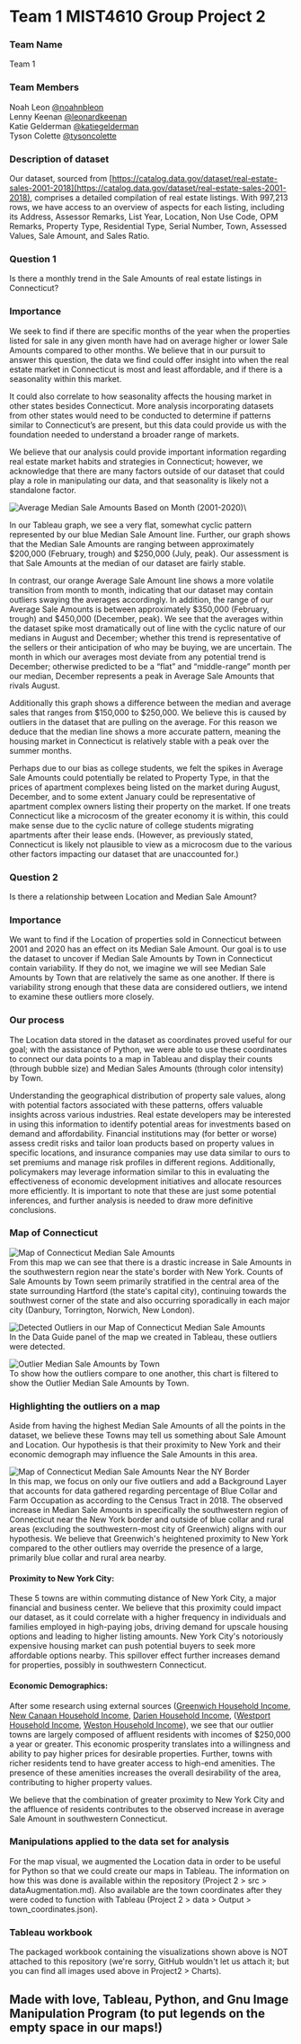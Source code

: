 # Team 1 MIST4610 Group Project 2

### Team Name
Team 1

### Team Members
Noah Leon [@noahnbleon](https://github.com/noahnbleon)\
Lenny Keenan [@leonardkeenan](https://github.com/LeonardKeenan)\
Katie Gelderman [@katiegelderman](https://github.com/Katiegelderman)\
Tyson Colette [@tysoncolette](https://github.com/tysoncolette)

### Description of dataset
Our dataset, sourced from [https://catalog.data.gov/dataset/real-estate-sales-2001-2018](https://catalog.data.gov/dataset/real-estate-sales-2001-2018), comprises a detailed compilation of real estate listings. With 997,213 rows, we have access to an overview of aspects for each listing, including its Address, Assessor Remarks, List Year, Location, Non Use Code, OPM Remarks, Property Type, Residential Type, Serial Number, Town, Assessed Values, Sale Amount, and Sales Ratio.

### Question 1
Is there a monthly trend in the Sale Amounts of real estate listings in Connecticut?

### Importance

We seek to find if there are specific months of the year when the properties listed for sale in any given month have had on average higher or lower Sale Amounts compared to other months. We believe that in our pursuit to answer this question, the data we find could offer insight into when the real estate market in Connecticut is most and least affordable, and if there is a seasonality within this market.

It could also correlate to how seasonality affects the housing market in other states besides Connecticut. More analysis incorporating datasets from other states would need to be conducted to determine if patterns similar to Connecticut’s are present, but this data could provide us with the foundation needed to understand a broader range of markets.

We believe that our analysis could provide important information regarding real estate market habits and strategies in Connecticut; however, we acknowledge that there are many factors outside of our dataset that could play a role in manipulating our data, and that seasonality is likely not a standalone factor.

![Average Median Sale Amounts Based on Month (2001-2020)](https://github.com/noahnbleon/Tableau-Real-Estate-Project/assets/124447378/78d40001-b2e2-4125-8ce8-0722f74a1047)\

In our Tableau graph, we see a very flat, somewhat cyclic pattern represented by our blue Median Sale Amount line. Further, our graph shows that the Median Sale Amounts are ranging between approximately $200,000 (February, trough) and $250,000 (July, peak). Our assessment is that Sale Amounts at the median of our dataset are fairly stable.

In contrast, our orange Average Sale Amount line shows a more volatile transition from month to month, indicating that our dataset may contain outliers swaying the averages accordingly. In addition, the range of our Average Sale Amounts is between approximately $350,000 (February, trough) and $450,000 (December, peak). We see that the averages within the dataset spike most dramatically out of line with the cyclic nature of our medians in August and December; whether this trend is representative of the sellers or their anticipation of who may be buying, we are uncertain. The month in which our averages most deviate from any potential trend is December; otherwise predicted to be a “flat” and “middle-range” month per our median, December represents a peak in Average Sale Amounts that rivals August.

Additionally this graph shows a difference between the median and average sales that ranges from $150,000 to $250,000. We believe this is caused by outliers in the dataset that are pulling on the average. For this reason we deduce that the median line shows a more accurate pattern, meaning the housing market in Connecticut is relatively stable with a peak over the summer months.

Perhaps due to our bias as college students, we felt the spikes in Average Sale Amounts could potentially be related to Property Type, in that the prices of apartment complexes being listed on the market during August, December, and to some extent January could be representative of apartment complex owners listing their property on the market. If one treats Connecticut like a microcosm of the greater economy it is within, this could make sense due to the cyclic nature of college students migrating apartments after their lease ends. (However, as previously stated, Connecticut is likely not plausible to view as a microcosm due to the various other factors impacting our dataset that are unaccounted for.)

### Question 2

Is there a relationship between Location and Median Sale Amount?

### Importance

We want to find if the Location of properties sold in Connecticut between 2001 and 2020 has an effect on its Median Sale Amount. Our goal is to use the dataset to uncover if Median Sale Amounts by Town in Connecticut contain variability. If they do not, we imagine we will see Median Sale Amounts by Town that are relatively the same as one another. If there is variability strong enough that these data are considered outliers, we intend to examine these outliers more closely.

### Our process

The Location data stored in the dataset as coordinates proved useful for our goal; with the assistance of Python, we were able to use these coordinates to connect our data points to a map in Tableau and display their counts (through bubble size) and Median Sales Amounts (through color intensity) by Town.

Understanding the geographical distribution of property sale values, along with potential factors associated with these patterns, offers valuable insights across various industries. Real estate developers may be interested in using this information to identify potential areas for investments based on demand and affordability. Financial institutions may (for better or worse) assess credit risks and tailor loan products based on property values in specific locations, and insurance companies may use data similar to ours to set premiums and manage risk profiles in different regions. Additionally, policymakers may leverage information similar to this in evaluating the effectiveness of economic development initiatives and allocate resources more efficiently. It is important to note that these are just some potential inferences, and further analysis is needed to draw more definitive conclusions.

### Map of Connecticut
![Map of Connecticut Median Sale Amounts](https://github.com/noahnbleon/Tableau-Real-Estate-Project/assets/124447378/9b21d335-87f5-42f6-98d0-bec86abb2c9b)\
From this map we can see that there is a drastic increase in Sale Amounts in the southwestern region near the state's border with New York. Counts of Sale Amounts by Town seem primarily stratified in the central area of the state surrounding Hartford (the state's capital city), continuing towards the southwest corner of the state and also occurring sporadically in each major city (Danbury, Torrington, Norwich, New London).


![Detected Outliers in our Map of Connecticut Median Sale Amounts](https://github.com/noahnbleon/project2/assets/124447378/c9cf8786-359c-45d7-bd2b-07affd6498f9)\
In the Data Guide panel of the map we created in Tableau, these outliers were detected.

![Outlier Median Sale Amounts by Town](https://github.com/noahnbleon/project2/assets/124447378/b5efe4cb-a705-4791-9a74-cee6ce1558d4)\
To show how the outliers compare to one another, this chart is filtered to show the Outlier Median Sale Amounts by Town.

### Highlighting the outliers on a map
Aside from having the highest Median Sale Amounts of all the points in the dataset, we believe these Towns may tell us something about Sale Amount and Location. Our hypothesis is that their proximity to New York and their economic demograph may influence the Sale Amounts in this area.

![Map of Connecticut Median Sale Amounts Near the NY Border](https://github.com/noahnbleon/Tableau-Real-Estate-Project/assets/124447378/b5321b8b-42bf-48d7-a348-4a1150c27217)\
In this map, we focus on only our five outliers and add a Background Layer that accounts for data gathered regarding percentage of Blue Collar and Farm Occupation as according to the Census Tract in 2018. The observed increase in Median Sale Amounts in specifically the southwestern region of Connecticut near the New York border and outside of blue collar and rural areas (excluding the southwestern-most city of Greenwich) aligns with our hypothesis. We believe that Greenwich's heightened proximity to New York compared to the other outliers may override the presence of a large, primarily blue collar and rural area nearby.


#### Proximity to New York City:
These 5 towns are within commuting distance of New York City, a major financial and business center. We believe that this proximity could impact our dataset, as it could correlate with a higher frequency in individuals and families employed in high-paying jobs, driving demand for upscale housing options and leading to higher listing amounts. New York City's notoriously expensive housing market can push potential buyers to seek more affordable options nearby. This spillover effect further increases demand for properties, possibly in southwestern Connecticut.

#### Economic Demographics:
After some research using external sources ([Greenwich Household Income](https://statisticalatlas.com/place/Connecticut/Greenwich/Household-Income), [New Canaan Household Income](https://statisticalatlas.com/county-subdivision/Connecticut/Fairfield-County/Town-of-New-Canaan/Household-Income), [Darien Household Income](https://statisticalatlas.com/place/Connecticut/Darien/Household-Income), ([Westport Household Income](https://statisticalatlas.com/place/Connecticut/Westport/Household-Income), [Weston Household Income](https://statisticalatlas.com/county-subdivision/Connecticut/Fairfield-County/Town-of-Weston/Household-Income)), we see that our outlier towns are largely composed of affluent residents with incomes of $250,000 a year or greater. This economic prosperity translates into a willingness and ability to pay higher prices for desirable properties. Further, towns with richer residents tend to have greater access to high-end amenities. The presence of these amenities increases the overall desirability of the area, contributing to higher property values.

We believe that the combination of greater proximity to New York City and the affluence of residents contributes to the observed increase in average Sale Amount in southwestern Connecticut.

### Manipulations applied to the data set for analysis
For the map visual, we augmented the Location data in order to be useful for Python so that we could create our maps in Tableau. The information on how this was done is available within the repository (Project 2 > src > dataAugmentation.md). Also available are the town coordinates after they were coded to function with Tableau (Project 2 > data > Output > town_coordinates.json).

### Tableau workbook
The packaged workbook containing the visualizations shown above is NOT attached to this repository (we're sorry, GitHub wouldn't let us attach it; but you can find all images used above in Project2 > Charts).

## Made with love, Tableau, Python, and Gnu Image Manipulation Program (to put legends on the empty space in our maps!)

